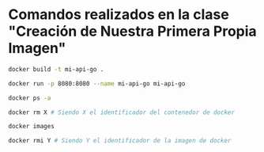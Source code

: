 # Comandos realizados en la clase "Creación de Nuestra Primera Propia Imagen"

```bash
docker build -t mi-api-go .

docker run -p 8080:8080 --name mi-api-go mi-api-go

docker ps -a

docker rm X # Siendo X el identificador del contenedor de docker

docker images

docker rmi Y # Siendo Y el identificador de la imagen de docker
```